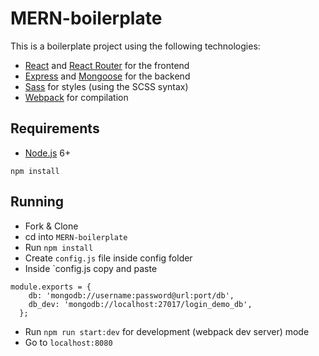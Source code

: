 # MERN-boilerplate

This is a boilerplate project using the following technologies:
- [React](https://facebook.github.io/react/) and [React Router](https://reacttraining.com/react-router/) for the frontend
- [Express](http://expressjs.com/) and [Mongoose](http://mongoosejs.com/) for the backend
- [Sass](http://sass-lang.com/) for styles (using the SCSS syntax)
- [Webpack](https://webpack.github.io/) for compilation


## Requirements

- [Node.js](https://nodejs.org/en/) 6+

```shell
npm install
```


## Running
- Fork & Clone
- cd into `MERN-boilerplate`
- Run `npm install`
- Create `config.js` file inside config folder
- Inside `config.js copy and paste 
```
module.exports = {
    db: 'mongodb://username:password@url:port/db',
    db_dev: 'mongodb://localhost:27017/login_demo_db',
  };
```
  
- Run `npm run start:dev` for development (webpack dev server) mode 
- Go to `localhost:8080`
